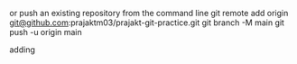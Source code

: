 or push an existing repository from the command line
git remote add origin git@github.com:prajaktm03/prajakt-git-practice.git
git branch -M main
git push -u origin main


adding
